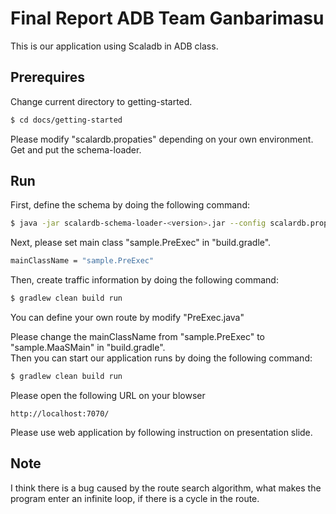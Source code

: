 
# Final Report ADB Team Ganbarimasu

This is our application using Scaladb in ADB class.

## Prerequires

Change current directory to getting-started.
```Bash
$ cd docs/getting-started
```

Please modify "scalardb.propaties" depending on your own environment.
Get and put the schema-loader.


## Run

First, define the schema by doing the following command:
```Bash
$ java -jar scalardb-schema-loader-<version>.jar --config scalardb.properties -f sample.json --coordinator
```

Next, please set main class "sample.PreExec" in "build.gradle".
```Bash
mainClassName = "sample.PreExec"
```

Then, create traffic information by doing the following command:
```Bash
$ gradlew clean build run
```
You can define your own route by modify "PreExec.java"

Please change the mainClassName from "sample.PreExec" to "sample.MaaSMain" in "build.gradle".<br>
Then you can start our application runs by doing the following command:
```Bash
$ gradlew clean build run 
```
Please open the following URL on your blowser
```URL
http://localhost:7070/
```

Please use web application by following instruction on presentation slide.

## Note
I think there is a bug caused by the route search algorithm, what makes the program enter an infinite loop, if there is a cycle in the route.